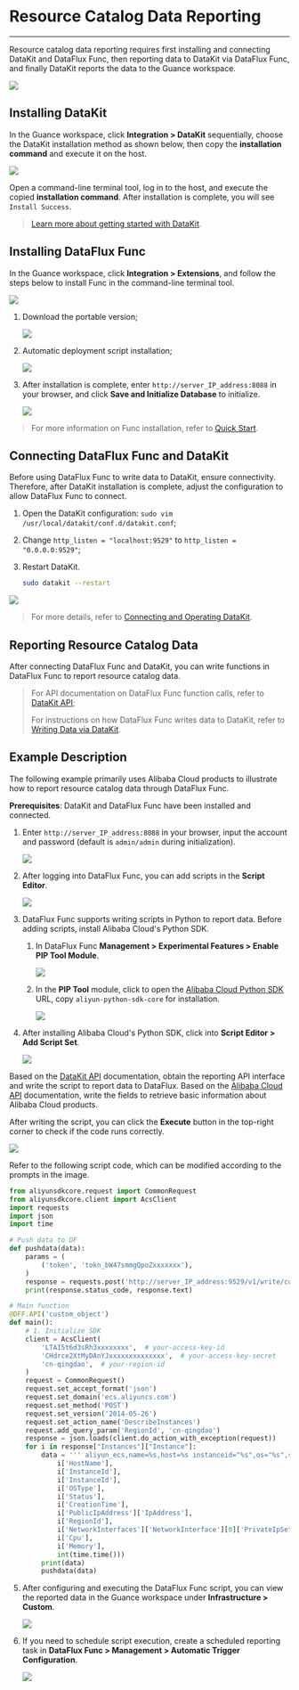 # Resource Catalog Data Reporting
---

Resource catalog data reporting requires first installing and connecting DataKit and DataFlux Func, then reporting data to DataKit via DataFlux Func, and finally DataKit reports the data to the Guance workspace.

![](../img/object.png)

## Installing DataKit

In the Guance workspace, click **Integration > DataKit** sequentially, choose the DataKit installation method as shown below, then copy the **installation command** and execute it on the host.

![](../img/1.datakit_install.png)

Open a command-line terminal tool, log in to the host, and execute the copied **installation command**. After installation is complete, you will see `Install Success`.

> [Learn more about getting started with DataKit](../../datakit/datakit-service-how-to.md).

## Installing DataFlux Func

In the Guance workspace, click **Integration > Extensions**, and follow the steps below to install Func in the command-line terminal tool.

![](../img/1.func_install.png)

1. Download the portable version;

   ![](../img/3.object_more_api_function_2.png)

2. Automatic deployment script installation;

   ![](../img/3.object_more_api_function_3.png)

3. After installation is complete, enter `http://server_IP_address:8088` in your browser, and click **Save and Initialize Database** to initialize.

   ![](../img/3.object_more_api_function_1.png)

> For more information on Func installation, refer to [Quick Start](https://func.guance.com/doc/quick-start/).

## Connecting DataFlux Func and DataKit

Before using DataFlux Func to write data to DataKit, ensure connectivity. Therefore, after DataKit installation is complete, adjust the configuration to allow DataFlux Func to connect.

1. Open the DataKit configuration: `sudo vim /usr/local/datakit/conf.d/datakit.conf`;

2. Change `http_listen = "localhost:9529"` to `http_listen = "0.0.0.0:9529"`;

3. Restart DataKit.
   ```bash
   sudo datakit --restart
   ```

![](../img/21.lab_rum_3.png)

> For more details, refer to [Connecting and Operating DataKit](https://func.guance.com/doc/practice-connect-to-datakit/).

## Reporting Resource Catalog Data

After connecting DataFlux Func and DataKit, you can write functions in DataFlux Func to report resource catalog data.

> For API documentation on DataFlux Func function calls, refer to [DataKit API](../../datakit/apis.md);  
>
> For instructions on how DataFlux Func writes data to DataKit, refer to [Writing Data via DataKit](https://func.guance.com/doc/practice-write-data-via-datakit/).

## Example Description

The following example primarily uses Alibaba Cloud products to illustrate how to report resource catalog data through DataFlux Func.

**Prerequisites**: DataKit and DataFlux Func have been installed and connected.

1. Enter `http://server_IP_address:8088` in your browser, input the account and password (default is `admin/admin` during initialization).

   ![](../img/3.object_more_api_function_4.png)

2. After logging into DataFlux Func, you can add scripts in the **Script Editor**.

   ![](../img/3.object_more_api_function_5.png)

3. DataFlux Func supports writing scripts in Python to report data. Before adding scripts, install Alibaba Cloud's Python SDK.

   1) In DataFlux Func **Management > Experimental Features > Enable PIP Tool Module**.

      ![](../img/3.object_more_api_function_6.png)

   2) In the **PIP Tool** module, click to open the [Alibaba Cloud Python SDK](https://help.aliyun.com/document_detail/53090.html?spm=a2c4g.11186623.6.556.3533694ccdcH5B) URL, copy `aliyun-python-sdk-core` for installation.

      ![](../img/3.object_more_api_function_8.png)

4. After installing Alibaba Cloud's Python SDK, click into **Script Editor > Add Script Set**.

   ![](../img/3.object_more_api_function_9.png)

Based on the [DataKit API](../../datakit/apis.md) documentation, obtain the reporting API interface and write the script to report data to DataFlux. Based on the [Alibaba Cloud API](https://next.api.aliyun.com/product/Ecs) documentation, write the fields to retrieve basic information about Alibaba Cloud products.

After writing the script, you can click the **Execute** button in the top-right corner to check if the code runs correctly.

![](../img/3.object_more_api_function_10.1.png)

Refer to the following script code, which can be modified according to the prompts in the image.

```python
from aliyunsdkcore.request import CommonRequest
from aliyunsdkcore.client import AcsClient
import requests
import json
import time

# Push data to DF
def pushdata(data):
    params = (
        ('token', 'tokn_bW47smmgQpoZxxxxxxx'),
    )
    response = requests.post('http://server_IP_address:9529/v1/write/custom_object', params=params, data=data)
    print(response.status_code, response.text)

# Main function
@DFF.API('custom_object')
def main():
    # 1. Initialize SDK
    client = AcsClient(
        'LTAI5t6d3sRh3xxxxxxxx',  # your-access-key-id
        'CHdrce2XtMyDAnYJxxxxxxxxxxxxxx',  # your-access-key-secret
        'cn-qingdao',  # your-region-id
    )
    request = CommonRequest()
    request.set_accept_format('json')
    request.set_domain('ecs.aliyuncs.com')
    request.set_method('POST')
    request.set_version('2014-05-26')
    request.set_action_name('DescribeInstances')
    request.add_query_param('RegionId', 'cn-qingdao')
    response = json.loads(client.do_action_with_exception(request))
    for i in response["Instances"]["Instance"]:
        data = ''' aliyun_ecs,name=%s,host=%s instanceid="%s",os="%s",status="%s",creat_time="%s",publicip="%s",regionid="%s",privateip="%s",cpu=%s,memory=%s %s''' %(
            i['HostName'], 
            i['InstanceId'], 
            i['InstanceId'], 
            i['OSType'],
            i['Status'], 
            i['CreationTime'], 
            i['PublicIpAddress']['IpAddress'],
            i['RegionId'], 
            i['NetworkInterfaces']['NetworkInterface'][0]['PrivateIpSets']['PrivateIpSet'][0]['PrivateIpAddress'],
            i['Cpu'],
            i['Memory'], 
            int(time.time()))
        print(data)
        pushdata(data)
```

5. After configuring and executing the DataFlux Func script, you can view the reported data in the Guance workspace under **Infrastructure > Custom**.

   ![](../img/3.object_more_api_function_11.png)

6. If you need to schedule script execution, create a scheduled reporting task in **DataFlux Func > Management > Automatic Trigger Configuration**.

   ![](../img/3.object_more_api_function_12.png)